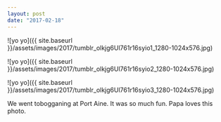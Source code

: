 ```yaml
---
layout: post
date: "2017-02-18"
---
```


![yo yo]({{ site.baseurl }}/assets/images/2017/tumblr_olkjg6Ul761r16syio1_1280-1024x576.jpg)

![yo yo]({{ site.baseurl }}/assets/images/2017/tumblr_olkjg6Ul761r16syio2_1280-1024x576.jpg)

![yo yo]({{ site.baseurl }}/assets/images/2017/tumblr_olkjg6Ul761r16syio3_1280-1024x576.jpg)

We went tobogganing at Port Aine. It was so much fun. Papa loves this photo.
